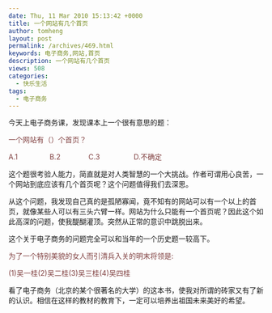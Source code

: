 ```yaml
---
date: Thu, 11 Mar 2010 15:13:42 +0000
title: 一个网站有几个首页
author: tomheng
layout: post
permalink: /archives/469.html
keywords: 电子商务,网站,首页
description: 一个网站有几个首页
views: 508
categories:
  - 快乐生活
tags:
  - 电子商务
---
```

今天上电子商务课，发现课本上一个很有意思的题：

<span style="color: #804040;">一个网站有（）个首页？</span>

<span style="color: #804040;">A.1                B.2              C.3                 D.不确定</span>

这个题很考验人能力，简直就是对人类智慧的一个大挑战。作者可谓用心良苦，一个网站到底应该有几个首页呢？这个问题值得我们去深思。

从这个问题，我发现自己真的是孤陋寡闻，竟不知有的网站可以有一个以上的首页，就像某些人可以有三头六臂一样。网站为什么只能有一个首页呢？因此这个如此高深的问题，使我醍醐灌顶。突然从正常的意识中跳脱出来。

这个关于电子商务的问题完全可以和当年的一个历史题一较高下。

<span style="color: #804040;">为了一个特别美貌的女人而引清兵入关的明末将领是:</span>

<span style="color: #804040;">(1)吴一桂(2)吴二桂(3)吴三桂(4)吴四桂</span>

<span>看了电子商务（北京的某个很著名的大学）的这本书，使我对所谓的砖家又有了新的认识。相信在这样的教材的教育下，一定可以培养出祖国未来美好的希望。</span>

<span style="font-size: small;"> </span>
